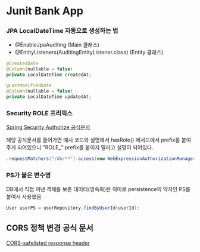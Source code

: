 # Junit Bank App

### JPA LocalDateTime 자동으로 생성하는 법
- @EnableJpaAuditing (Main 클래스)
- @EntityListeners(AuditingEntityListener.class) (Entity 클래스)
```java
@CreatedDate
@Column(nullable = false)
private LocalDateTime createdAt;

@LastModifiedDate
@Column(nullable = false)
private LocalDateTime updatedAt;
```

### Security ROLE 프리픽스
[Spring Security Authorize 공식문서](https://docs.spring.io/spring-security/reference/servlet/authorization/authorize-http-requests.html)

해당 공식문서를 들어가면 예시 코드와 설명에서 hasRole() 메서드에서 prefix를 붙여주게 되어있으니 "ROLE_" prefix를 붙이지 말라고 설명이 되어있다.
```java
.requestMatchers("/db/**").access(new WebExpressionAuthorizationManager("hasRole('ADMIN') and hasRole('DBA')"))
```

### PS가 붙은 변수명
DB에서 직접 꺼낸 객체를 보존 데이터(영속화)란 의미로 persistence의 약자인 PS를 붙여서 사용했음
```java
User userPS = userRepository.findByUserId(userId);
```

## CORS 정책 변경 공식 문서
[CORS-safelisted response header](https://developer.mozilla.org/en-US/docs/Glossary/CORS-safelisted_response_header)
